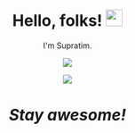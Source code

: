 
<h1 align='center'> Hello, folks! <img src="https://raw.githubusercontent.com/MartinHeinz/MartinHeinz/master/wave.gif" width="30px"></h1>


<p align='center'>
I'm Supratim.
</p>

<p align='center'>
<img align="center" src="https://github-readme-stats.vercel.app/api/top-langs/?username=Supratim-Barai&theme=dark&&text_color=ffffff" />
  </p>
  
<p align='center'>
 <img src="https://github-readme-stats.vercel.app/api?username=Supratim-Barai&&show_icons=true&title_color=ffffff&text_color=ffffff&bg_color=191919">
</p>

<h1 align='center'><i>Stay awesome!</i></h1>
